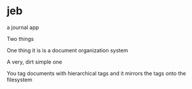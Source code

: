 # jeb
a journal app

Two things

One thing it is is a document organization system

A very, dirt simple one

You tag documents with hierarchical tags and it mirrors the tags onto the filesystem
